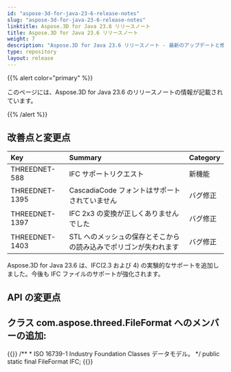 ```yaml
---
id: "aspose-3d-for-java-23-6-release-notes"
slug: "aspose-3d-for-java-23-6-release-notes"
linktitle: Aspose.3D for Java 23.6 リリースノート
title: Aspose.3D for Java 23.6 リリースノート
weight: 7
description: "Aspose.3D for Java 23.6 リリースノート - 最新のアップデートと修正。"
type: repository
layout: release
---
```


{{% alert color="primary" %}}

このページには、Aspose.3D for Java 23.6 のリリースノートの情報が記載されています。

{{% /alert %}}
## **改善点と変更点**

|**Key**|**Summary**|**Category**|
| :- | :- | :- |
| THREEDNET-588 | IFC サポートリクエスト | 新機能 |
| THREEDNET-1395 | CascadiaCode フォントはサポートされていません | バグ修正 |
| THREEDNET-1397 | IFC 2x3 の変換が正しくありませんでした | バグ修正 |
| THREEDNET-1403 | STL へのメッシュの保存とそこからの読み込みでポリゴンが失われます | バグ修正 |


Aspose.3D for Java 23.6 は、IFC(2.3 および 4) の実験的なサポートを追加しました。今後も IFC ファイルのサポートが強化されます。

## API の変更点 ##

## クラス **com.aspose.threed.FileFormat** へのメンバーの追加:

{{<highlight java>}}
    /**
     * ISO 16739-1 Industry Foundation Classes データモデル。
     */
    public static final FileFormat IFC;
{{</highlight>}}